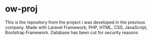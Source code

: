 # ow-proj
This is the repository from the project i was developed in the previous company. Made with Laravel Framework, PHP, HTML, CSS, JavaScript, Bootstrap Framework. Database has been cut for security reasons
